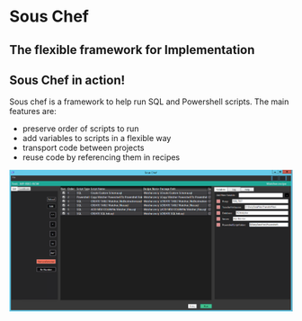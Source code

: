 # Sous Chef
## The flexible framework for Implementation

## Sous Chef in action!

Sous chef is a framework to help run SQL and Powershell scripts. The main features are:
- preserve order of scripts to run
- add variables to scripts in a flexible way
- transport code between projects
- reuse code by referencing them in recipes

![SousChefFrontPage](./Documentation/Images/SousChefFront.PNG)